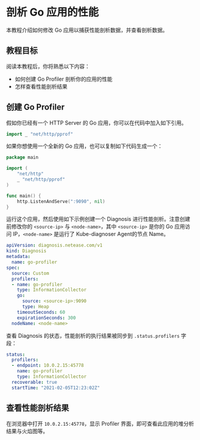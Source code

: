 # 剖析 Go 应用的性能

本教程介绍如何修改 Go 应用以捕获性能剖析数据，并查看剖析数据。

## 教程目标

阅读本教程后，你将熟悉以下内容：

* 如何创建 Go Profiler 剖析你的应用的性能
* 怎样查看性能剖析结果

## 创建 Go Profiler

假如你已经有一个 HTTP Server 的 Go 应用，你可以在代码中加入如下引用。

```go
import _ "net/http/pprof"
```

如果你想使用一个全新的 Go 应用，也可以复制如下代码生成一个：

```go
package main

import (
    "net/http"
    _ "net/http/pprof"
)

func main() {
    http.ListenAndServe(":9090", nil)
}
```

运行这个应用，然后使用如下示例创建一个 Diagnosis 进行性能剖析。注意创建前修改你的 `<source-ip>` 与 `<node-name>`，其中 `<source-ip>` 是你的 Go 应用访问 IP，`<node-name>` 是运行了 Kube-diagnoser Agent的节点 Name。

```yaml
apiVersion: diagnosis.netease.com/v1
kind: Diagnosis
metadata:
  name: go-profiler
spec:
  source: Custom
  profilers:
  - name: go-profiler
    type: InformationCollector
    go:
      source: <source-ip>:9090
      type: Heap
    timeoutSeconds: 60
    expirationSeconds: 300
  nodeName: <node-name>
```

查看 Diagnosis 的状态，性能剖析的执行结果被同步到 `.status.profilers` 字段：

```yaml
status:
  profilers:
  - endpoint: 10.0.2.15:45778
    name: go-profiler
    type: InformationCollector
  recoverable: true
  startTime: "2021-02-05T12:23:02Z"
```

## 查看性能剖析结果

在浏览器中打开 `10.0.2.15:45778`，显示 Profiler 界面，即可查看此应用的堆分析结果与火焰图等。

